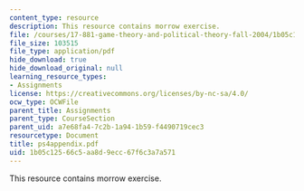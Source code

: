 ```yaml
---
content_type: resource
description: This resource contains morrow exercise.
file: /courses/17-881-game-theory-and-political-theory-fall-2004/1b05c12566c5aa8d9ecc67f6c3a7a571_ps4appendix.pdf
file_size: 103515
file_type: application/pdf
hide_download: true
hide_download_original: null
learning_resource_types:
- Assignments
license: https://creativecommons.org/licenses/by-nc-sa/4.0/
ocw_type: OCWFile
parent_title: Assignments
parent_type: CourseSection
parent_uid: a7e68fa4-7c2b-1a94-1b59-f4490719cec3
resourcetype: Document
title: ps4appendix.pdf
uid: 1b05c125-66c5-aa8d-9ecc-67f6c3a7a571
---
```

This resource contains morrow exercise.